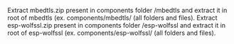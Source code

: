 Extract mbedtls.zip present in components folder /mbedtls and extract it in root of mbedtls (ex. components/mbedtls/ (all folders and files).
Extract esp-wolfssl.zip present in components folder /esp-wolfssl and extract it in root of esp-wolfssl (ex. components/esp-wolfssl/ (all folders and files).

